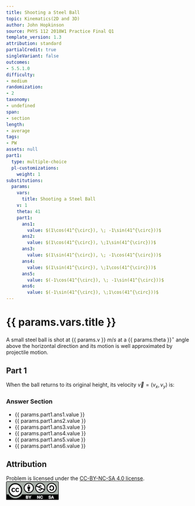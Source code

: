 ```yaml
---
title: Shooting a Steel Ball
topic: Kinematics(2D and 3D)
author: John Hopkinson
source: PHYS 112 2018W1 Practice Final Q1
template_version: 1.3
attribution: standard
partialCredit: true
singleVariant: false
outcomes:
- 5.5.1.0
difficulty:
- medium
randomization:
- 2
taxonomy:
- undefined
span:
- section
length:
- average
tags:
- PW
assets: null
part1:
  type: multiple-choice
  pl-customizations:
    weight: 1
substitutions:
  params:
    vars:
      title: Shooting a Steel Ball
    v: 1
    theta: 41
    part1:
      ans1:
        value: $(1\cos(41^{\circ}), \; -1\sin(41^{\circ}))$
      ans2:
        value: $(1\cos(41^{\circ}), \;1\sin(41^{\circ}))$
      ans3:
        value: $(1\sin(41^{\circ}), \; -1\cos(41^{\circ}))$
      ans4:
        value: $(1\sin(41^{\circ}), \;1\cos(41^{\circ}))$
      ans5:
        value: $(-1\cos(41^{\circ}), \; -1\sin(41^{\circ}))$
      ans6:
        value: $(-1\sin(41^{\circ}), \;1\cos(41^{\circ}))$
---
```

# {{ params.vars.title }}
A small steel ball is shot at {{ params.v }} $m/s$ at a {{ params.theta }}$^{\circ}$ angle above the horizontal direction and its motion is well approximated by projectile motion.

## Part 1

When the ball returns to its original height, its velocity $\overrightarrow{v} = (v_x, v_y)$ is:

### Answer Section

- {{ params.part1.ans1.value }}
- {{ params.part1.ans2.value }}
- {{ params.part1.ans3.value }}
- {{ params.part1.ans4.value }}
- {{ params.part1.ans5.value }}
- {{ params.part1.ans6.value }}

## Attribution

Problem is licensed under the [CC-BY-NC-SA 4.0 license](https://creativecommons.org/licenses/by-nc-sa/4.0/).<br> ![The Creative Commons 4.0 license requiring attribution-BY, non-commercial-NC, and share-alike-SA license.](https://raw.githubusercontent.com/firasm/bits/master/by-nc-sa.png)
